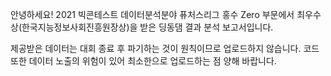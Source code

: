 안녕하세요!
2021 빅콘테스트 데이터분석분야 퓨처스리그 홍수 Zero 부문에서 최우수상(한국지능정보사회진흥원장상)을 받은 딩동댐 결과 분석 보고서입니다.

제공받은 데이터는 대회 종료 후 파기하는 것이 원칙이므로 업로드하지 않습니다.
코드 또한 데이터 노출의 위험이 있어 최소한으로 업로드하는 점 양해 바랍니다.
